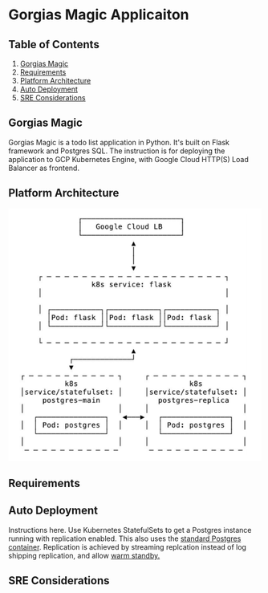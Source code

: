 
# Gorgias Magic Applicaiton


## Table of Contents
1. [Gorgias Magic](README.md#Gorgias-Magic)
1. [Requirements](README.md#Requirements)
1. [Platform Architecture](README.md#Platform-Architecture)
1. [Auto Deployment](README.md#Auto-Deployment)
1. [SRE Considerations](README.md#SRE-Considerations)






## Gorgias Magic

Gorgias Magic is a todo list application in Python. It's built on Flask framework and Postgres SQL. The instruction is for deploying the application to GCP Kubernetes Engine, with Google Cloud HTTP(S) Load Balancer as frontend. 

## Platform Architecture

![Platform Architecture](./magic_app_architecture.png?raw=true "Platform Architecture")


## Requirements

## Auto Deployment

Instructions here. 
Use Kubernetes StatefulSets to get a Postgres instance running with replication enabled. This also uses the [standard Postgres container](https://github.com/docker-library/postgres). Replication is achieved by streaming replcation instead of log shipping replication, and allow [warm standby.](https://www.postgresql.org/docs/current/warm-standby.html)


## SRE Considerations
